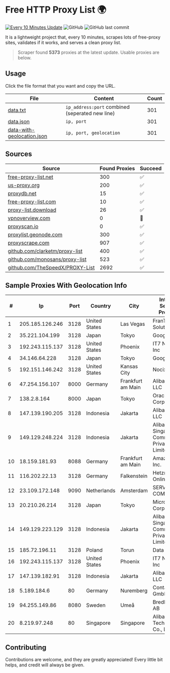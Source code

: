 
# Free HTTP Proxy List 🌍

[![Every 10 Minutes Update](https://github.com/mertguvencli/http-proxy-list/actions/workflows/main.yml/badge.svg?branch=main)](https://github.com/mertguvencli/http-proxy-list/actions/workflows/main.yml)
![GitHub](https://img.shields.io/github/license/mertguvencli/http-proxy-list)
![GitHub last commit](https://img.shields.io/github/last-commit/mertguvencli/http-proxy-list)

It is a lightweight project that, every 10 minutes, scrapes lots of free-proxy sites, validates if it works, and serves a clean proxy list.


> Scraper found **5373** proxies at the latest update. Usable proxies are below.

## Usage

Click the file format that you want and copy the URL.


|File|Content|Count|
|----|-------|-----|
|[data.txt](https://raw.githubusercontent.com/mertguvencli/http-proxy-list/main/proxy-list/data.txt)|`ip_address:port` combined (seperated new line)|301|
|[data.json](https://raw.githubusercontent.com/mertguvencli/http-proxy-list/main/proxy-list/data.json)|`ip, port`|301|
|[data-with-geolocation.json](https://raw.githubusercontent.com/mertguvencli/http-proxy-list/main/proxy-list/data-with-geolocation.json)|`ip, port, geolocation`|301|

## Sources

|Source|Found Proxies|Succeed|
|------|-------------|-------|
|[free-proxy-list.net](https://free-proxy-list.net)|300|✅|
|[us-proxy.org](https://www.us-proxy.org)|200|✅|
|[proxydb.net](http://proxydb.net)|15|✅|
|[free-proxy-list.com](https://free-proxy-list.com/?page=&port=&type%5B%5D=http&type%5B%5D=https&up_time=0&search=Search)|10|✅|
|[proxy-list.download](https://www.proxy-list.download/HTTP)|26|✅|
|[vpnoverview.com](https://vpnoverview.com/privacy/anonymous-browsing/free-proxy-servers)|0|🚫|
|[proxyscan.io](https://www.proxyscan.io)|0|✅|
|[proxylist.geonode.com](https://proxylist.geonode.com/api/proxy-list?limit=300&page=1&sort_by=lastChecked&sort_type=desc&protocols=http,https)|300|✅|
|[proxyscrape.com](https://api.proxyscrape.com/v2/?request=displayproxies&protocol=http&timeout=10000&country=all&ssl=all&anonymity=all)|907|✅|
|[github.com/clarketm/proxy-list](https://raw.githubusercontent.com/clarketm/proxy-list/master/proxy-list-raw.txt)|400|✅|
|[github.com/monosans/proxy-list](https://raw.githubusercontent.com/monosans/proxy-list/main/proxies/http.txt)|523|✅|
|[github.com/TheSpeedX/PROXY-List](https://raw.githubusercontent.com/TheSpeedX/PROXY-List/master/http.txt)|2692|✅|


## Sample Proxies With Geolocation Info

|#|Ip|Port|Country|City|Internet Service Provider|
|-|--|----|-------|----|-------------------------|
|1|205.185.126.246|3128|United States|Las Vegas|FranTech Solutions|
|2|35.221.104.199|3128|Japan|Tokyo|Google LLC|
|3|192.243.115.137|3128|United States|Phoenix|IT7 Networks Inc|
|4|34.146.64.228|3128|Japan|Tokyo|Google LLC|
|5|192.151.146.242|3128|United States|Kansas City|Nocix, LLC|
|6|47.254.156.107|8000|Germany|Frankfurt am Main|Alibaba.com LLC|
|7|138.2.8.164|8000|Japan|Tokyo|Oracle Corporation|
|8|147.139.190.205|3128|Indonesia|Jakarta|Alibaba.com LLC|
|9|149.129.248.224|3128|Indonesia|Jakarta|Alibaba.com Singapore E-Commerce Private Limited|
|10|18.159.181.93|8088|Germany|Frankfurt am Main|Amazon.com, Inc.|
|11|116.202.22.13|3128|Germany|Falkenstein|Hetzner Online GmbH|
|12|23.109.172.148|9090|Netherlands|Amsterdam|SERVERS-COM|
|13|20.210.26.214|3128|Japan|Tokyo|Microsoft Corporation|
|14|149.129.223.129|3128|Indonesia|Jakarta|Alibaba.com Singapore E-Commerce Private Limited|
|15|185.72.196.11|3128|Poland|Torun|Data Space|
|16|192.243.115.137|3128|United States|Phoenix|IT7 Networks Inc|
|17|147.139.182.91|3128|Indonesia|Jakarta|Alibaba.com LLC|
|18|5.189.184.6|80|Germany|Nuremberg|Contabo GmbH|
|19|94.255.149.86|8080|Sweden|Umeå|Bredband2 AB|
|20|8.219.97.248|80|Singapore|Singapore|Alibaba (US) Technology Co., Ltd.|



## Contributing

Contributions are welcome, and they are greatly appreciated! Every
little bit helps, and credit will always be given.

